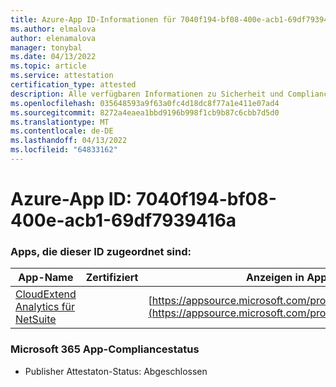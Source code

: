 ```yaml
---
title: Azure-App ID-Informationen für 7040f194-bf08-400e-acb1-69df7939416a
ms.author: elmalova
author: elenamalova
manager: tonybal
ms.date: 04/13/2022
ms.topic: article
ms.service: attestation
certification_type: attested
description: Alle verfügbaren Informationen zu Sicherheit und Compliance für 7040f194-bf08-400e-acb1-69df7939416a.
ms.openlocfilehash: 035648593a9f63a0fc4d18dc8f77a1e411e07ad4
ms.sourcegitcommit: 8272a4eaea1bbd9196b998f1cb9b87c6cbb7d5d0
ms.translationtype: MT
ms.contentlocale: de-DE
ms.lasthandoff: 04/13/2022
ms.locfileid: "64833162"
---
```

# <a name="azure-app-id-7040f194-bf08-400e-acb1-69df7939416a"></a>Azure-App ID: 7040f194-bf08-400e-acb1-69df7939416a


### <a name="apps-associated-with-this-id"></a>Apps, die dieser ID zugeordnet sind:
| **App-Name** | **Zertifiziert** | **Anzeigen in AppSource** |
|--------------|---------------|-----------------------|
| [CloudExtend Analytics für NetSuite](../forward/WA200002784.md) |  | [https://appsource.microsoft.com/product/office/WA200002784](https://appsource.microsoft.com/product/office/WA200002784) |

### <a name="microsoft-365-app-compliance-status"></a>Microsoft 365 App-Compliancestatus
- Publisher Attestaton-Status: Abgeschlossen
